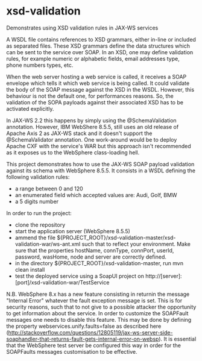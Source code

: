 # xsd-validation
Demonstrates using XSD validation rules in JAX-WS services

A WSDL file contains references to XSD grammars, either in-line or included as separated files. These XSD grammars define the data structures which can be sent to the service over SOAP. In an XSD, one may define validation rules, for example numeric or alphabetic fields, email addresses type, phone numbers types, etc.

When the web server hosting a web service is called, it receives a SOAP envelope which tells it which web service is being called. It could validate the body of the SOAP message against the XSD in the WSDL. However, this behaviour is not the default one, for performances reasons. So, the validation of the SOPA payloads against their associated XSD has to be activated explicitly.

In JAX-WS 2.2 this happens by simply using the @SchemaValidation annotation. However, IBM WebShere 8.5.5, still uses an old release of Apache Axis 2 as JAX-WS stack and it doesn't support the @SchemaValidator annotation. One work-around would be to deploy Apache CXF with the service's WAR but this approach isn't recommended as it exposes us to the WebSphere class-loading hell.

This project demonstrates how to use the JAX-WS SOAP payload validation against its schema with WebSphere 8.5.5. It consists in a WSDL defining the following validation rules:
  - a range between 0 and 120
  - an enumerated field which accepted values are: Audi, Golf, BMW
  - a 5 digits number
  
In order to run the project:
  - clone the repository
  - start the application server (WebSphere 8.5.5)
  - ammend the file ${PROJECT_ROOT}/xsd-validation-master/xsd-validation-war/ws-ant.xml such that to reflect your environment. Make sure that the properties hostName, connType, connPort, userId, password, wasHome, node and server are correctly defined.
  - in the directory ${PROJECT_ROOT}/xsd-validation-master, run mvn clean install
  - test the deployed service using a SoapUI project on http://[server]:[port]/xsd-validation-war/TestService
  
N.B. WebSphere 8.x has a new feature consisting in returnin the message "Internal Error" whatever the fault exception message is set. This is for security reasons, such that to not give to a possible attacker the opportunity to get information about the service. In order to customize the SOAPFault messages one needs to disable this feature. This may be done by defining the property webservices.unify.faults=false as described here (http://stackoverflow.com/questions/12805119/jax-ws-server-side-soaphandler-that-returns-fault-gets-internal-error-on-websp). It is essential that the WebSphere test server be configured this way in order for the SOAPFaults messages customisation to be effective.  
